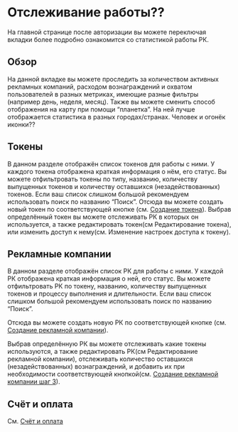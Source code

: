 # Отслеживание работы??
На главной странице после авторизации вы можете переключая вкладки более подробно ознакомится со статистикой работы РК.

## Обзор
На данной вкладке вы можете проследить за количеством активных рекламных компаний, расходом вознаграждений и охватом пользователей в разных метриках, имеющие разные фильтры (например день, неделя, месяц). Также вы можете сменить способ отображения на карту при помощи “планетка”. На ней лучше отображается статистика в разных городах/странах. Человек и огонёк иконки??
    
## Токены
В данном разделе отображён список токенов для работы с ними. У каждого токена отображена краткая информация о нём, его статус. Вы можете отфильтровать токены по типу, названию, количеству выпущенных токенов и количеству оставшихся (незадействованных) токенов. Если ваш список слишком большой рекомендуем использовать поиск по названию “Поиск”.
Отсюда вы можете создать новый токен по соответствующей кнопке (см. [Создание токена](http://izx.tech)).
Выбрав определённый токен вы можете отслеживать РК в которых он используется, а также редактировать токен(см Редактирование токена), или изменить доступ к нему(см. Изменение настроек доступа к токену).

## Рекламные компании 
В данном разделе отображён список РК для работы с ними. У каждой РК отображена краткая информация о ней, его статус. Вы можете отфильтровать РК по токену, названию, количеству выпущенных токенов и процессу выполнения и длительности. Если ваш список слишком большой рекомендуем использовать поиск по названию “Поиск”.

Отсюда вы можете создать новую РК по соответствующей кнопке (см. [Создание рекламной компании](http://izx.tech)).

Выбрав определённую РК вы можете отслеживать какие токены используются, а также редактировать РК(см Редактирование рекламной компании), отслеживать количество оставшихся (незадействованных) вознаграждений, и добавить их при необходимости соответствующей кнопкой(см. [Создание рекламной компании шаг 3](http://izx.tech)).

## Счёт и оплата
См. [Счёт и оплата](http://izx.tech/payment)